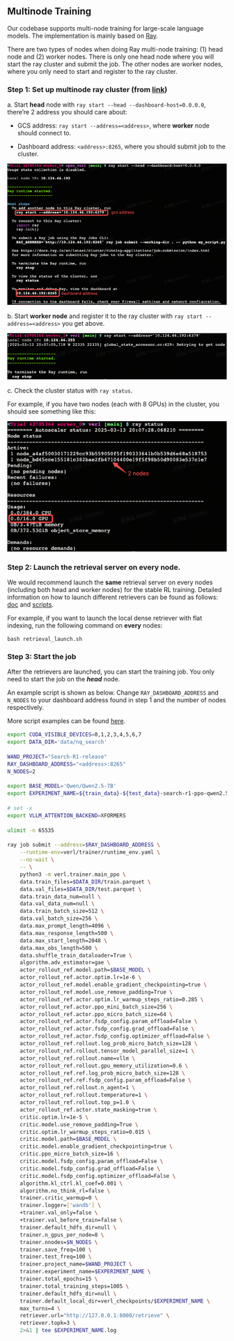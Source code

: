 
## Multinode Training

Our codebase supports multi-node training for large-scale language models. The implementation is mainly based on [Ray](https://github.com/ray-project/ray).

There are two types of nodes when doing Ray multi-node training: (1) head node and (2) worker nodes.
There is only one head node where you will start the ray cluster and submit the job.
The other nodes are worker nodes, where you only need to start and register to the ray cluster.

### Step 1: Set up multinode ray cluster (from [link](https://verl.readthedocs.io/en/latest/start/multinode.html#set-up-multinode-ray-cluster))

a. Start **head** node with ```ray start --head --dashboard-host=0.0.0.0```, there’re 2 address you should care about:

- GCS address: ```ray start --address=<address>```, where **worker** node should connect to.

- Dashboard address: ```<address>:8265```, where you should submit job to the cluster.

![head](../public/head.png)

b. Start **worker node** and register it to the ray cluster with ```ray start --address=<address>``` you get above.

![worker](../public/worker.png)

c. Check the cluster status with ```ray status```.

For example, if you have two nodes (each with 8 GPUs) in the cluster, you should see something like this:

![status](../public/status.png)


### Step 2: Launch the retrieval server on every node.

We would recommend launch the **same** retrieval server on every nodes (including both head and worker nodes) for the stable RL training. Detailed information on how to launch different retrievers can be found as follows: [doc](https://github.com/PeterGriffinJin/Search-R1/blob/main/docs/retriever.md) and [scripts](https://github.com/PeterGriffinJin/Search-R1/tree/main/example/retriever).

For example, if you want to launch the local dense retriever with flat indexing, run the following command on **every** nodes:

```
bash retrieval_launch.sh
```


### Step 3: Start the job

After the retrievers are launched, you can start the training job. You only need to start the job on the ***head*** node.

An example script is shown as below. Change ```RAY_DASHBOARD_ADDRESS``` and ```N_NODES``` to your dashboard address found in step 1 and the number of nodes respectively.

More script examples can be found [here](https://github.com/PeterGriffinJin/Search-R1/tree/main/example/multinode).


```bash
export CUDA_VISIBLE_DEVICES=0,1,2,3,4,5,6,7
export DATA_DIR='data/nq_search'

WAND_PROJECT="Search-R1-release"
RAY_DASHBOARD_ADDRESS="<address>:8265"
N_NODES=2

export BASE_MODEL='Qwen/Qwen2.5-7B'
export EXPERIMENT_NAME=${train_data}-${test_data}-search-r1-ppo-qwen2.5-7b-em-multinode-$N_NODES

# set -x
export VLLM_ATTENTION_BACKEND=XFORMERS

ulimit -n 65535

ray job submit --address=$RAY_DASHBOARD_ADDRESS \
    --runtime-env=verl/trainer/runtime_env.yaml \
    --no-wait \
    -- \
    python3 -m verl.trainer.main_ppo \
    data.train_files=$DATA_DIR/train.parquet \
    data.val_files=$DATA_DIR/test.parquet \
    data.train_data_num=null \
    data.val_data_num=null \
    data.train_batch_size=512 \
    data.val_batch_size=256 \
    data.max_prompt_length=4096 \
    data.max_response_length=500 \
    data.max_start_length=2048 \
    data.max_obs_length=500 \
    data.shuffle_train_dataloader=True \
    algorithm.adv_estimator=gae \
    actor_rollout_ref.model.path=$BASE_MODEL \
    actor_rollout_ref.actor.optim.lr=1e-6 \
    actor_rollout_ref.model.enable_gradient_checkpointing=true \
    actor_rollout_ref.model.use_remove_padding=True \
    actor_rollout_ref.actor.optim.lr_warmup_steps_ratio=0.285 \
    actor_rollout_ref.actor.ppo_mini_batch_size=256 \
    actor_rollout_ref.actor.ppo_micro_batch_size=64 \
    actor_rollout_ref.actor.fsdp_config.param_offload=False \
    actor_rollout_ref.actor.fsdp_config.grad_offload=False \
    actor_rollout_ref.actor.fsdp_config.optimizer_offload=False \
    actor_rollout_ref.rollout.log_prob_micro_batch_size=128 \
    actor_rollout_ref.rollout.tensor_model_parallel_size=1 \
    actor_rollout_ref.rollout.name=vllm \
    actor_rollout_ref.rollout.gpu_memory_utilization=0.6 \
    actor_rollout_ref.ref.log_prob_micro_batch_size=128 \
    actor_rollout_ref.ref.fsdp_config.param_offload=False \
    actor_rollout_ref.rollout.n_agent=1 \
    actor_rollout_ref.rollout.temperature=1 \
    actor_rollout_ref.rollout.top_p=1.0 \
    actor_rollout_ref.actor.state_masking=true \
    critic.optim.lr=1e-5 \
    critic.model.use_remove_padding=True \
    critic.optim.lr_warmup_steps_ratio=0.015 \
    critic.model.path=$BASE_MODEL \
    critic.model.enable_gradient_checkpointing=true \
    critic.ppo_micro_batch_size=16 \
    critic.model.fsdp_config.param_offload=False \
    critic.model.fsdp_config.grad_offload=False \
    critic.model.fsdp_config.optimizer_offload=False \
    algorithm.kl_ctrl.kl_coef=0.001 \
    algorithm.no_think_rl=false \
    trainer.critic_warmup=0 \
    trainer.logger=['wandb'] \
    +trainer.val_only=false \
    +trainer.val_before_train=false \
    trainer.default_hdfs_dir=null \
    trainer.n_gpus_per_node=8 \
    trainer.nnodes=$N_NODES \
    trainer.save_freq=100 \
    trainer.test_freq=100 \
    trainer.project_name=$WAND_PROJECT \
    trainer.experiment_name=$EXPERIMENT_NAME \
    trainer.total_epochs=15 \
    trainer.total_training_steps=1005 \
    trainer.default_hdfs_dir=null \
    trainer.default_local_dir=verl_checkpoints/$EXPERIMENT_NAME \
    max_turns=4 \
    retriever.url="http://127.0.0.1:8000/retrieve" \
    retriever.topk=3 \
    2>&1 | tee $EXPERIMENT_NAME.log
```

